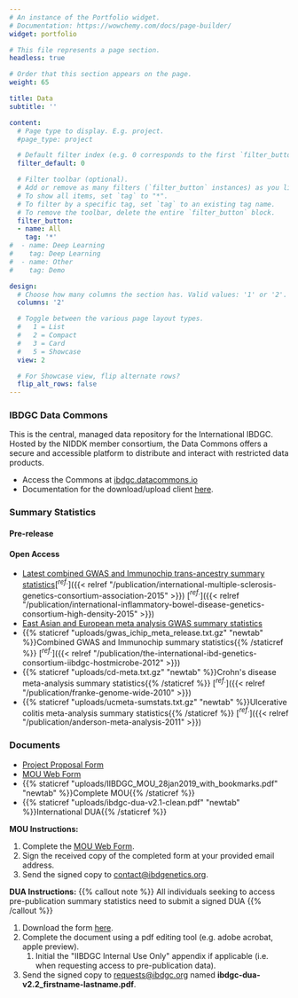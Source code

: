 ```yaml
---
# An instance of the Portfolio widget.
# Documentation: https://wowchemy.com/docs/page-builder/
widget: portfolio

# This file represents a page section.
headless: true

# Order that this section appears on the page.
weight: 65

title: Data
subtitle: ''

content:
  # Page type to display. E.g. project.
  #page_type: project

  # Default filter index (e.g. 0 corresponds to the first `filter_button` instance below).
  filter_default: 0

  # Filter toolbar (optional).
  # Add or remove as many filters (`filter_button` instances) as you like.
  # To show all items, set `tag` to "*".
  # To filter by a specific tag, set `tag` to an existing tag name.
  # To remove the toolbar, delete the entire `filter_button` block.
  filter_button:
  - name: All
    tag: '*'
#  - name: Deep Learning
#    tag: Deep Learning
#  - name: Other
#    tag: Demo

design:
  # Choose how many columns the section has. Valid values: '1' or '2'.
  columns: '2'

  # Toggle between the various page layout types.
  #   1 = List
  #   2 = Compact
  #   3 = Card
  #   5 = Showcase
  view: 2

  # For Showcase view, flip alternate rows?
  flip_alt_rows: false
---
```


### IBDGC Data Commons
This is the central, managed data repository for the International IBDGC. Hosted by the NIDDK member consortium, the Data Commons offers a secure and accessible platform to distribute and interact with restricted data products.

- Access the Commons at [ibdgc.datacommons.io](ibdgc.datacommons.io)
- Documentation for the download/upload client [here](https://gen3.org/resources/user/cdis-client/).

### Summary Statistics

#### Pre-release

#### Open Access
- [Latest combined GWAS and Immunochip trans-ancestry summary statistics](https://www.dropbox.com/s/ttuc6s7tv26voq3/iibdgc-trans-ancestry-filtered-summary-stats.tgz?dl=0)[$^{ref.}$]({{< relref "/publication/international-multiple-sclerosis-genetics-consortium-association-2015" >}}) [$^{ref.}$]({{< relref "/publication/international-inflammatory-bowel-disease-genetics-consortium-high-density-2015" >}})
- [East Asian and European meta analysis GWAS summary statistics](https://www.dropbox.com/s/gxe0pishq7assla/liu-2022-east-asian-gwas.tar.gz?dl=0)
- {{% staticref "uploads/gwas_ichip_meta_release.txt.gz" "newtab" %}}Combined GWAS and Immunochip summary statistics{{% /staticref %}} [$^{ref.}$]({{< relref "/publication/the-international-ibd-genetics-consortium-iibdgc-hostmicrobe-2012" >}})
- {{% staticref "uploads/cd-meta.txt.gz" "newtab" %}}Crohn's disease meta-analysis summary statistics{{% /staticref %}} [$^{ref.}$]({{< relref "/publication/franke-genome-wide-2010" >}})
- {{% staticref "uploads/ucmeta-sumstats.txt.gz" "newtab" %}}Ulcerative colitis meta-analysis summary statistics{{% /staticref %}} [$^{ref.}$]({{< relref "/publication/anderson-meta-analysis-2011" >}})

### Documents
- [Project Proposal Form](https://forms.gle/4oLAJ8Q5bf31p3Eh9)
- [MOU Web Form](https://forms.gle/aMJQ6bou9cwZGiGy5)
- {{% staticref "uploads/IIBDGC_MOU_28jan2019_with_bookmarks.pdf" "newtab" %}}Complete MOU{{% /staticref %}}
- {{% staticref "uploads/ibdgc-dua-v2.1-clean.pdf" "newtab" %}}International DUA{{% /staticref %}}

**MOU Instructions:**

1. Complete the [MOU Web Form](https://forms.gle/aMJQ6bou9cwZGiGy5).
1. Sign the received copy of the completed form at your provided email address.
1. Send the signed copy to contact@ibdgenetics.org.

**DUA Instructions:**
{{% callout note %}}
All individuals seeking to access pre-publication summary statistics need to submit a signed DUA
{{% /callout %}}

1. Download the form [here](https://drive.google.com/file/d/10ZSvrUP2QKWwOv1XpeGk9AI9cn9dVbn2/view?usp=sharing).
1. Complete the document using a pdf editing tool (e.g. adobe acrobat, apple preview).
    1. Initial the "IIBDGC Internal Use Only" appendix if applicable (i.e. when requesting access to pre-publication data).
1. Send the signed copy to requests@ibdgc.org named **ibdgc-dua-v2.2_firstname-lastname.pdf**.


